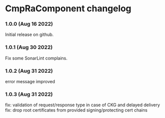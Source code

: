 # CmpRaComponent changelog

### 1.0.0 (Aug 16 2022)

Initial release on github.

### 1.0.1 (Aug 30 2022)

Fix some SonarLint complains.

### 1.0.2 (Aug 31 2022)

error message improved

### 1.0.3 (Aug 31 2022)

fix: validation of request/response type in case of CKG and delayed delivery
fix: drop root certificates from provided signing/protecting cert chains

